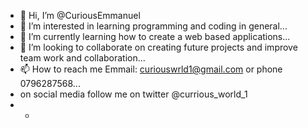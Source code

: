 - 👋 Hi, I’m @CuriousEmmanuel
- 👀 I’m interested in learning programming and coding in general...
- 🌱 I’m currently learning how to create a web based applications...
- 💞️ I’m looking to collaborate on creating future projects and improve team work and collaboration...
- 📫 How to reach me Emmail: curiouswrld1@gmail.com or phone 0796287568...
- on social media follow me on twitter @currious_world_1
- -

<!---If you will like me in your team i will be glad 
--->
